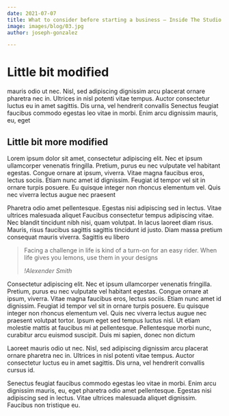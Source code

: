 ```yaml
---
date: 2021-07-07
title: What to consider before starting a business – Inside The Studio
image: images/blog/03.jpg
author: joseph-gonzalez

---
```

# Little bit modified

mauris odio ut nec. Nisl, sed adipiscing dignissim arcu placerat ornare pharetra nec in. Ultrices in nisl potenti vitae tempus. Auctor consectetur luctus eu in amet sagittis. Dis urna, vel hendrerit convallis Senectus feugiat faucibus commodo egestas leo vitae in morbi. Enim arcu dignissim mauris, eu, eget

## Little bit more modified

Lorem ipsum dolor sit amet, consectetur adipiscing elit. Nec et ipsum ullamcorper venenatis fringilla. Pretium, purus eu nec vulputate vel habitant egestas. Congue ornare at ipsum, viverra. Vitae magna faucibus eros, lectus sociis. Etiam nunc amet id dignissim. Feugiat id tempor vel sit in ornare turpis posuere. Eu quisque integer non rhoncus elementum vel. Quis nec viverra lectus augue nec praesent

Pharetra odio amet pellentesque. Egestas nisi adipiscing sed in lectus. Vitae ultrices malesuada aliquet Faucibus consectetur tempus adipiscing vitae. Nec blandit tincidunt nibh nisi, quam volutpat. In lacus laoreet diam risus. Mauris, risus faucibus sagittis sagittis tincidunt id justo. Diam massa pretium consequat mauris viverra. Sagittis eu libero

> Facing a challenge in life is kind of a turn-on for an easy rider. When life gives you lemons, use them in your designs
>
> <cite>!Alexender Smith</cite>

Consectetur adipiscing elit. Nec et ipsum ullamcorper venenatis fringilla. Pretium, purus eu nec vulputate vel habitant egestas. Congue ornare at ipsum, viverra. Vitae magna faucibus eros, lectus sociis. Etiam nunc amet id dignissim. Feugiat id tempor vel sit in ornare turpis posuere. Eu quisque integer non rhoncus elementum vel. Quis nec viverra lectus augue nec praesent volutpat tortor. Ipsum eget sed tempus luctus nisl. Ut etiam molestie mattis at faucibus mi at pellentesque. Pellentesque morbi nunc, curabitur arcu euismod suscipit. Duis mi sapien, donec non dictum

Laoreet mauris odio ut nec. Nisl, sed adipiscing dignissim arcu placerat ornare pharetra nec in. Ultrices in nisl potenti vitae tempus. Auctor consectetur luctus eu in amet sagittis. Dis urna, vel hendrerit convallis cursus id.

Senectus feugiat faucibus commodo egestas leo vitae in morbi. Enim arcu dignissim mauris, eu, eget pharetra odio amet pellentesque. Egestas nisi adipiscing sed in lectus. Vitae ultrices malesuada aliquet dignissim. Faucibus non tristique eu.